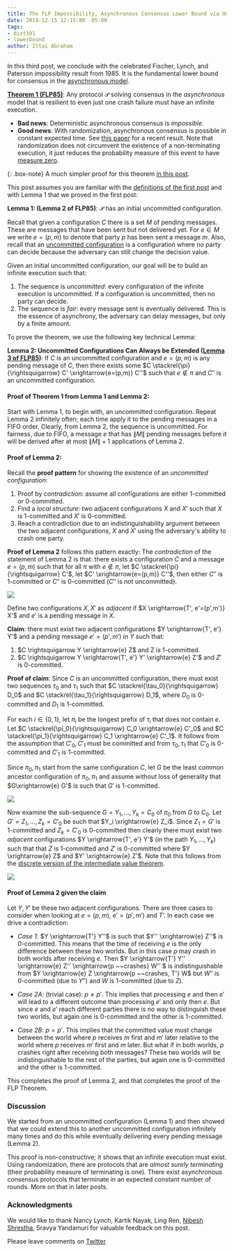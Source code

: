 ```yaml
---
title: The FLP Impossibility, Asynchronous Consensus Lower Bound via Uncommitted Configurations
date: 2019-12-15 12:15:00 -05:00
tags:
- dist101
- lowerbound
author: Ittai Abraham
---
```


In this third post, we conclude with the celebrated Fischer, Lynch, and Paterson impossibility result from 1985. It is the fundamental lower bound for consensus in the [asynchronous model](https://decentralizedthoughts.github.io/2019-06-01-2019-5-31-models/).

**[Theorem 1 (FLP85)](https://groups.csail.mit.edu/tds/papers/Lynch/jacm85.pdf)**: Any protocol $\mathcal{P}$ solving consensus in the *asynchronous* model that is resilient to even just one crash failure must have an infinite execution.


* **Bad news**: Deterministic asynchronous consensus is *impossible*.
* **Good news**: With randomization, asynchronous consensus is possible in constant expected time. See [this paper](https://research.vmware.com/files/attachments/0/0/0/0/0/7/8/practical_aba_2_.pdf) for a recent result. Note that randomization does not circumvent the existence of a non-terminating execution, it just reduces the probability measure of this event to have [measure zero](https://en.wikipedia.org/wiki/Almost_surely).

{: .box-note}
A much simpler proof for this theorem [in this post](https://decentralizedthoughts.github.io/2024-03-07-mobile-is-FLP/).

This post assumes you are familiar with the [definitions of the first post](https://decentralizedthoughts.github.io/2019-12-15-consensus-model-for-FLP/) and with Lemma 1 that we proved in the first post:


**Lemma 1: (Lemma 2 of FLP85)**: $\mathcal{P}$ has an initial uncommitted configuration.

Recall that given a configuration $C$ there is a set $M$ of pending messages. These are messages that have been sent but not delivered yet. For $e \in M$ we write $e=(p,m)$ to denote that party $p$ has been sent a message $m$. Also, recall that an [uncommitted configuration](https://decentralizedthoughts.github.io/2019-12-15-consensus-model-for-FLP/) is a configuration where no party can decide because the adversary can still change the decision value.


Given an initial uncommitted configuration, our goal will be to build an infinite execution such that:

1. The sequence is *uncommitted*: every configuration of the infinite execution is uncommitted. If a configuration is uncommitted, then no party can decide.
2. The sequence is *fair*: every message sent is eventually delivered. This is the essence of asynchrony, the adversary can delay messages, but only by a finite amount.

To prove the theorem, we use the following key technical Lemma:

**Lemma 2: Uncommitted Configurations Can Always be Extended ([Lemma 3 of FLP85](https://groups.csail.mit.edu/tds/papers/Lynch/jacm85.pdf))**: If $C$ is an uncommitted configuration and $e=(p,m)$ is any pending message of $C$, then there exists some $C \stackrel{\pi}{\rightsquigarrow} C' \xrightarrow{e=(p,m)} C''$ such that $e \notin \pi$ and $C''$ is an uncommitted configuration.

#### Proof of Theorem 1 from Lemma 1 and Lemma 2:

Start with Lemma 1, to begin with, an uncommitted configuration. Repeat Lemma 2 infinitely often; each time apply it to the pending messages in a FIFO order. Clearly, from Lemma 2, the sequence is uncommitted. For fairness, due to FIFO, a message $e$ that has $\|M\|$ pending messages before it will be derived after at most $\|M\|+1$ applications of Lemma 2.

#### Proof of Lemma 2:

Recall the **proof pattern** for showing the existence of an *uncommitted configuration*:

1. Proof by *contradiction*: assume all configurations are either 1-committed or 0-committed.
2. Find a *local structure*: two adjacent configurations $X$ and $X'$ such that $X$ is 1-committed and $X'$ is 0-committed.
3. Reach a contradiction due to an indistinguishability argument between the two adjacent configurations, $X$ and $X'$ using the adversary's ability to crash one party.


**Proof of Lemma 2** follows this pattern exactly:
The *contradiction* of the statement of Lemma 2 is that: there exists a configuration $C$ and a message $e=(p,m)$ such that for all $\pi$ with $e \notin \pi$, let $C \stackrel{\pi}{\rightsquigarrow} C'$, let $C' \xrightarrow{e=(p,m)} C''$, then either $C''$ is 1-committed or $C''$ is 0-committed ($C''$ is not uncommitted).


![](https://i.imgur.com/6eb3I6t.jpg)


Define two configurations $X,X'$ as *adjacent* if $X \xrightarrow{T', e'=(p',m')} X'$ and $e'$ is a pending message in $X$.

**Claim**: there must exist two adjacent configurations $Y \xrightarrow{T', e'} Y'$ and a pending message $e'=(p',m')$ in $Y$ such that:

1. $C \rightsquigarrow Y \xrightarrow{e} Z$ and Z is 1-committed.
2. $C \rightsquigarrow Y \xrightarrow{T', e'} Y' \xrightarrow{e} Z'$ and $Z'$ is 0-committed.


**Proof of claim**: Since $C$ is an uncommitted configuration, there must exist two sequences $\tau_0$ and $\tau_1$ such that $C \stackrel{\tau_0}{\rightsquigarrow} D_0$ and $C \stackrel{\tau_1}{\rightsquigarrow} D_1$, where $D_0$ is 0-committed and $D_1$ is 1-committed. 

For each $i \in \{0,1\}$, let $\pi_i$ be the longest prefix of $\tau_i$ that does not contain $e$. Let $C \stackrel{\pi_0}{\rightsquigarrow} C_0 \xrightarrow{e} C'_0$ and $C \stackrel{\pi_1}{\rightsquigarrow} C_1 \xrightarrow{e} C'_1$. It follows from the assumption that $C'_0,C'_1$ must be committed and from $\tau_0,\tau_1$ that $C'_0$ is 0-committed and $C'_1$ is 1-committed.

Since $\pi_0,\pi_1$ start from the same configuration $C$, let $G$ be the least common ancestor configuration of $\pi_0,\pi_1$ and assume without loss of generality that $G\xrightarrow{e} G'$ is such that $G'$ is 1-committed. 

![](https://i.imgur.com/sZWp2VU.jpg)


Now examine the sub-sequence $G=Y_1,\dots,Y_k=C_0$ of $\pi_0$ from $G$ to $C_0$. Let $G'=Z_1,\dots,Z_k=C'_0$ be such that $Y_i \xrightarrow{e} Z_i$. Since $Z_1=G'$ is 1-committed and $Z_k=C'_0$ is 0-committed then clearly there must exist two *adjacent* configurations $Y \xrightarrow{T', e'} Y'$ (in the path $Y_1,\dots,Y_k$) such that that $Z$ is 1-committed and $Z'$ is 0-committed where $Y \xrightarrow{e} Z$ and $Y' \xrightarrow{e} Z'$. Note that this follows from the [discrete version of the intermediate value theorem](https://en.wikipedia.org/wiki/Sperner%27s_lemma#One-dimensional_case).


![](https://i.imgur.com/TLWm47j.jpg)

#### Proof of Lemma 2 given the claim

Let $Y,Y'$ be these two adjacent configurations. There are three cases to consider when looking at $e=(p,m)$, $e'=(p',m')$ and $T’$. In each case we drive a contradiction: 

* *Case 1*: $Y \xrightarrow{T'} Y''$ is such that $Y'' \xrightarrow{e} Z''$ is 0-committed. This means that the time of receiving $e$ is the only difference between these two worlds. But in this case $p$ may crash in both worlds after receiving $e$. Then $Y \xrightarrow{T'} Y'' \xrightarrow{e} Z'' \xrightarrow{p ~~crashes} W'' $ is indistinguishable from $Y \xrightarrow{e} Z \xrightarrow{p ~~crashes, T'} W$ but $W''$ is 0-committed (due to $Y''$) and $W$ is 1-committed (due to $Z$).

* *Case 2A*: (trivial case): $p \neq p'$. This implies that processing $e$ and then $e'$ will lead to a different outcome than processing $e'$ and only then $e$. But since $e$ and $e'$ reach different parties there is no way to distinguish these two worlds, but again one is 0-committed and the other is 1-committed.


* *Case 2B*:  $p=p'$. This implies that the committed value must change between the world where $p$ receives $m$ first and $m'$ later relative to the world where $p$ receives $m'$ first and $m$ later. But what if in both worlds, $p$ crashes right after receiving both messages? These two worlds will be indistinguishable to the rest of the parties, but again one is 0-committed and the other is 1-committed.


This completes the proof of Lemma 2, and that completes the proof of the FLP Theorem.

### Discussion

We started from an uncommitted configuration (Lemma 1) and then showed that we could extend this to another uncommitted configuration infinitely many times and do this while eventually delivering every pending message (Lemma 2).

This proof is non-constructive; it shows that an infinite execution must exist. Using randomization, there are protocols that are *almost surely terminating* (their probability measure of terminating is one). There exist asynchronous consensus protocols that terminate in an expected constant number of rounds. More on that in later posts.

### Acknowledgments

We would like to thank Nancy Lynch, Kartik Nayak, Ling Ren, [Nibesh Shrestha](https://twitter.com/NibeshShrestha1), Sravya Yandamuri for valuable feedback on this post.


Please leave comments on [Twitter](https://twitter.com/ittaia/status/1206298743823355905?s=20)

